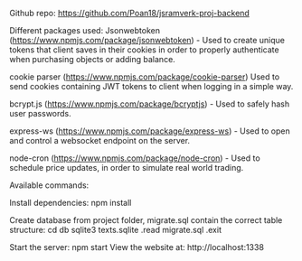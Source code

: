Github repo:
https://github.com/Poan18/jsramverk-proj-backend

Different packages used:
Jsonwebtoken (https://www.npmjs.com/package/jsonwebtoken) - Used to create unique tokens that client saves in their cookies in order to properly authenticate when purchasing objects or adding balance.

cookie parser (https://www.npmjs.com/package/cookie-parser) Used to send cookies containing JWT tokens to client when logging in a simple way.

bcrypt.js (https://www.npmjs.com/package/bcryptjs) - Used to safely hash user passwords.

express-ws (https://www.npmjs.com/package/express-ws) - Used to open and control a websocket endpoint on the server.

node-cron (https://www.npmjs.com/package/node-cron) - Used to schedule price updates, in order to simulate real world trading.


Available commands:

Install dependencies:
npm install

Create database from project folder, migrate.sql contain the correct table structure:
cd db
sqlite3 texts.sqlite
.read migrate.sql
.exit

Start the server:
npm start
View the website at: http://localhost:1338
